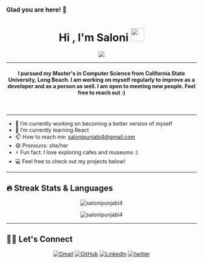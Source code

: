 ### Glad you are here! 👋



<h1 align="center">Hi , I'm Saloni <img src="https://media.giphy.com/media/hvRJCLFzcasrR4ia7z/giphy.gif" width="35"></h1>
<p align="center">
  <a href="https://github.com/salonipunjabi4"><img src="https://readme-typing-svg.herokuapp.com?lines=Full+Stack+Developer;Java%20|%20SpringBoot%20|%20Android%20Developer;Always%20learning%20new%20things&center=true&width=500&height=50"></a>
</p>
<hr/>
<!-- I pursued my Master's in Computer Science from California State University, Long Beach. I am working regularly to improve as a developer and as a person as well. I am open to meeting new people. Feel free to reach out :)  -->


<h4 align="center">
I pursued my Master's in Computer Science from California State University, Long Beach. I am working on myself regularly to improve as a developer and as a person as well. I am open to meeting new people. Feel free to reach out :)</h4>
<br>
<!--<div align="center">
  <a href="https://open.spotify.com/user/6s6pbtefezpookh8gwnkko15v">
    <img src="https://readme-spotify-tingz.vercel.app/api/now-playing">
  </a>
</div> -->
<hr/> 

- 🔭 I’m currently working on becoming a better version of myself
- 🌱 I’m currently learning React 
- 📫 How to reach me: salonipunjabi4@gmail.com
- 😄 Pronouns: she/her
- ⚡ Fun fact: I love exploring cafes and museums :)
- 💻 Feel free to check out my projects below!
<hr/>

## 🔥 Streak Stats & Languages
<p align="center"><img src="https://github-readme-streak-stats.herokuapp.com/?user=jaypavasiya&theme=algolia" alt="salonipunjabi4" /></p>
<p align="center"><img src="https://github-readme-stats.vercel.app/api/top-langs/?username=salonipunjabi4&theme=algolia&layout=compact" alt="salonipunjabi4" /></p>





<hr/>

## 🙋‍♀️ Let's Connect
<p align="center">
  <!-- <a href=""><img src="https://img.icons8.com/bubbles/50/000000/web.png" alt="Website"/></a> -->
	<a href="salonipunjabi4@gmail.com"><img src="https://img.icons8.com/bubbles/50/000000/gmail.png" title='Gmail' alt="Gmail"/></a>
	<a href="https://github.com/salonipunjabi4"><img src="https://img.icons8.com/bubbles/50/000000/github.png" title='GitHub' alt="GitHub"/></a>
	<a href="https://www.linkedin.com/in/salonipunjabi4/"><img src="https://img.icons8.com/bubbles/50/000000/linkedin.png" title='LinkedIn' alt="LinkedIn"/></a>
	<a href="https://twitter.com/thedreammchaser"><img src="https://img.icons8.com/bubbles/50/000000/twitter-circled.png" title='Twitter' alt="twitter"/></a>
	

	
</p>


<!--
**salonipunjabi4/salonipunjabi4** is a ✨ _special_ ✨ repository because its `README.md` (this file) appears on your GitHub profile.

Here are some ideas to get you started:

- 🔭 I’m currently working on ...
- 🌱 I’m currently learning ...
- 👯 I’m looking to collaborate on ...
- 🤔 I’m looking for help with ...
- 💬 Ask me about ...
- 📫 How to reach me: ...
- 😄 Pronouns: ...
- ⚡ Fun fact: ...
-->

